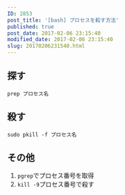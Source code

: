 ```yaml
---
ID: 2853
post_title: '[bash] プロセスを殺す方法'
published: true
post_date: 2017-02-06 23:15:40
modified_date: 2017-02-06 23:15:40
slug: 20170206231540.html
---
```

<!--more-->

<h2>探す</h2>

<pre><code class="bash">prep プロセス名
</code></pre>

<h2>殺す</h2>

<pre><code class="bash">sudo pkill -f プロセス名
</code></pre>

<h2>その他</h2>

<ol>
<li><code>pgrep</code>でプロセス番号を取得</li>
<li><code>kill -9</code>プロセス番号で殺す</li>
</ol>